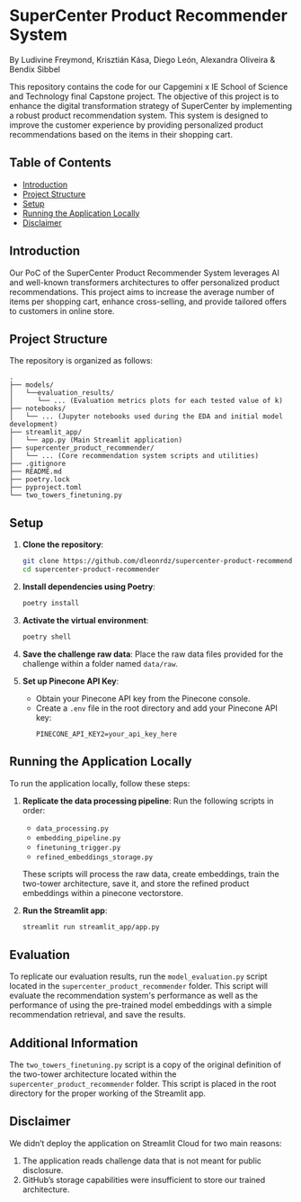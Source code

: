 # SuperCenter Product Recommender System

By Ludivine Freymond, Krisztián Kása, Diego León, Alexandra Oliveira & Bendix Sibbel

This repository contains the code for our Capgemini x IE School of Science and Technology final Capstone project. The objective of this project is to enhance the digital transformation strategy of SuperCenter by implementing a robust product recommendation system. This system is designed to improve the customer experience by providing personalized product recommendations based on the items in their shopping cart.

## Table of Contents
- [Introduction](#introduction)
- [Project Structure](#project-structure)
- [Setup](#setup)
- [Running the Application Locally](#running-the-application-locally)
- [Disclaimer](#disclaimer)

## Introduction
Our PoC of the SuperCenter Product Recommender System leverages AI and well-known transformers architectures to offer personalized product recommendations. This project aims to increase the average number of items per shopping cart, enhance cross-selling, and provide tailored offers to customers in online store.

## Project Structure
The repository is organized as follows:

```
.
├── models/
│   └──evaluation_results/
│      └── ... (Evaluation metrics plots for each tested value of k)
├── notebooks/
│   └── ... (Jupyter notebooks used during the EDA and initial model development)
├── streamlit_app/
│   └── app.py (Main Streamlit application)
├── supercenter_product_recommender/
│   └── ... (Core recommendation system scripts and utilities)
├── .gitignore
├── README.md
├── poetry.lock
├── pyproject.toml
└── two_towers_finetuning.py
```
## Setup

1. **Clone the repository**:
    ```sh
    git clone https://github.com/dleonrdz/supercenter-product-recommender.git
    cd supercenter-product-recommender
    ```

2. **Install dependencies using Poetry**:
    ```sh
    poetry install
    ```

3. **Activate the virtual environment**:
    ```sh
    poetry shell
    ```

4. **Save the challenge raw data**:
    Place the raw data files provided for the challenge within a folder named `data/raw`.

5. **Set up Pinecone API Key**:
    - Obtain your Pinecone API key from the Pinecone console.
    - Create a `.env` file in the root directory and add your Pinecone API key:
        ```
        PINECONE_API_KEY2=your_api_key_here
        ```
   
## Running the Application Locally

To run the application locally, follow these steps:

1. **Replicate the data processing pipeline**:
    Run the following scripts in order:
    - `data_processing.py`
    - `embedding_pipeline.py`
    - `finetuning_trigger.py`
    - `refined_embeddings_storage.py`

    These scripts will process the raw data, create embeddings, train the two-tower architecture, save it, and store the refined product embeddings within a pinecone vectorstore.

2. **Run the Streamlit app**:
    ```sh
    streamlit run streamlit_app/app.py
    ```

## Evaluation

To replicate our evaluation results, run the `model_evaluation.py` script located in the `supercenter_product_recommender` folder. This script will evaluate the recommendation system's performance as well as the performance of using the pre-trained model embeddings with a simple recommendation retrieval, and save the results.


## Additional Information

The `two_towers_finetuning.py` script is a copy of the original definition of the two-tower architecture located within the `supercenter_product_recommender` folder. This script is placed in the root directory for the proper working of the Streamlit app.

## Disclaimer

We didn’t deploy the application on Streamlit Cloud for two main reasons:

1. The application reads challenge data that is not meant for public disclosure.
2. GitHub’s storage capabilities were insufficient to store our trained architecture.